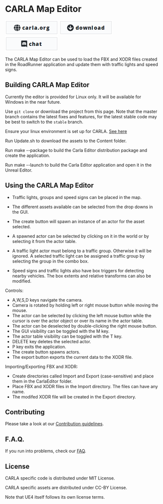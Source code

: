 CARLA Map Editor
===============


[![carla.org](Docs/img/btn/web.png)](http://carla.org)
[![download](Docs/img/btn/download.png)](https://github.com/carla-simulator/carla/blob/master/Docs/download.md)
[![discord](Docs/img/btn/chat.png)](https://discord.gg/8kqACuC)
<!-- [![forum](Docs/img/btn/forum.png)](link here) -->

The CARLA Map Editor can be used to load the FBX and XODR files created in the RoadRunner application and update them with traffic lights and speed signs. 

Building CARLA Map Editor
--------------------------

Currently the editor is provided for Linux only. It will be available for Windows in the near future. 

Use `git clone` or download the project from this page. Note that the master
branch contains the latest fixes and features, for the latest stable code may be
best to switch to the `stable` branch.

Ensure your linux environment is set up for CARLA. [See here](https://carla.readthedocs.io/en/latest/how_to_build_on_linux/)

Run Update.sh to download the assets to the Content folder. 

Run make --package to build the Carla Editor distribution package and create the application.

Run make --launch to build the Carla Editor application and open it in the Unreal Editor.

Using the CARLA Map Editor
--------------------------
- Traffic lights, groups and speed signs can be placed in the map.

- The different assets available can be selected from the drop downs in the GUI. 

- The create button will spawn an instance of an actor for the asset selected.
 
- A spawned actor can be selected by clicking on it in the world or by selecting it from the actor table.

- A traffic light actor must belong to a traffic group. Otherwise it will be ignored. A selected traffic light can be assigned a traffic group by selecting the group in the combo box.

- Speed signs and traffic lights also have box triggers for detecting nearby vehicles. The box extents and relative transforms can also be modified.

Controls:

- A,W,S,D keys navigate the camera. 
- Camera is rotated by holding left or right mouse button while moving the mouse.
- The actor can be selected by clicking the left mouse button while the cursor is over the actor object or over its name in the actor table.
- The actor can be deselected by double-clicking the right mouse button.
- The GUI visibility can be toggled with the M key.
- The actor table visibility can be toggled with the T key.
- DELETE key deletes the selected actor.
- P key exits the application.
- The create button spawns actors.
- The export button exports the current data to the XODR file.

Importing/Exporting FBX and XODR:
- Create directories called Import and Export (case-sensitive) and place them in the CarlaEditor folder. 
- Place FBX and XODR files in the Import directory. The files can have any name.
- The modifed XODR file will be created in the Export directory.


Contributing
------------

Please take a look at our [Contribution guidelines][contriblink].

[contriblink]: http://carla.readthedocs.io/en/latest/CONTRIBUTING

F.A.Q.
------

If you run into problems, check our
[FAQ](http://carla.readthedocs.io/en/latest/faq/).

License
-------

CARLA specific code is distributed under MIT License.

CARLA specific assets are distributed under CC-BY License.

Note that UE4 itself follows its own license terms.

















